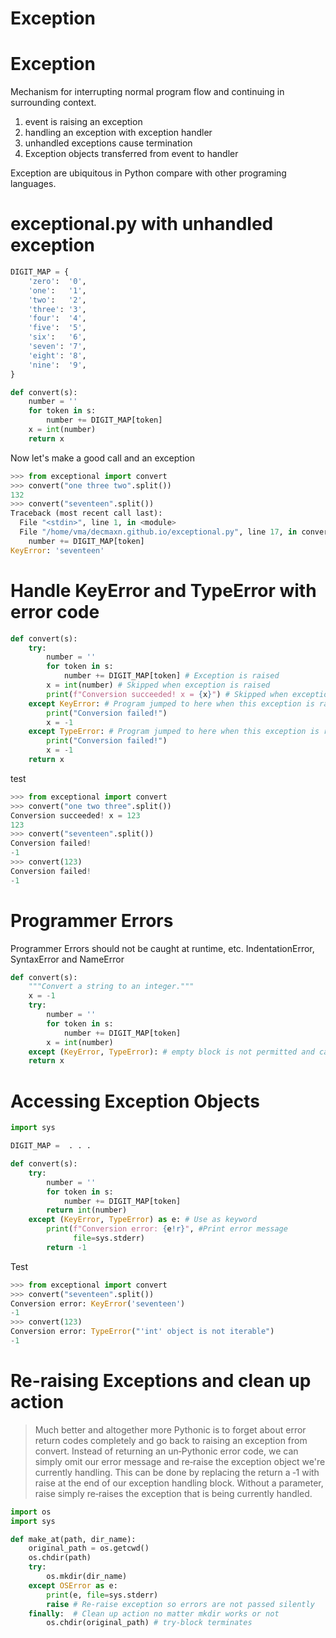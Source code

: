 # Exception


# Exception

Mechanism for interrupting normal program flow and continuing in surrounding context.

1. event is raising an exception
1. handling an exception with exception handler
1. unhandled exceptions cause termination
1. Exception objects transferred from event to handler

Exception are ubiquitous in Python compare with other programing languages.

# exceptional.py with unhandled exception
```python
DIGIT_MAP = {
    'zero':  '0',
    'one':   '1',
    'two':   '2',
    'three': '3',
    'four':  '4',
    'five':  '5',
    'six':   '6',
    'seven': '7',
    'eight': '8',
    'nine':  '9',
}

def convert(s):
    number = ''
    for token in s:
        number += DIGIT_MAP[token]
    x = int(number)
    return x
```
Now let's make a good call and an exception
```python
>>> from exceptional import convert
>>> convert("one three two".split())
132
>>> convert("seventeen".split())
Traceback (most recent call last):
  File "<stdin>", line 1, in <module>
  File "/home/vma/decmaxn.github.io/exceptional.py", line 17, in convert
    number += DIGIT_MAP[token]
KeyError: 'seventeen'
```
# Handle KeyError and TypeError with error code
```python
def convert(s):
    try:
        number = ''
        for token in s:
            number += DIGIT_MAP[token] # Exception is raised
        x = int(number) # Skipped when exception is raised
        print(f"Conversion succeeded! x = {x}") # Skipped when exception is raised
    except KeyError: # Program jumped to here when this exception is raised
        print("Conversion failed!")
        x = -1
    except TypeError: # Program jumped to here when this exception is raised
        print("Conversion failed!")
        x = -1
    return x
```
test
```python
>>> from exceptional import convert
>>> convert("one two three".split())
Conversion succeeded! x = 123
123
>>> convert("seventeen".split())
Conversion failed!
-1
>>> convert(123)
Conversion failed!
-1
```


# Programmer Errors
Programmer Errors should not be caught at runtime, etc. IndentationError, SyntaxError and NameError
```python
def convert(s):
    """Convert a string to an integer."""
    x = -1
    try:
        number = ''
        for token in s:
            number += DIGIT_MAP[token]
        x = int(number)
    except (KeyError, TypeError): # empty block is not permitted and can be solved by adding pass statement as no-op
    return x
```

# Accessing Exception Objects
```python
import sys

DIGIT_MAP =  . . .

def convert(s):
    try:
        number = ''
        for token in s:
            number += DIGIT_MAP[token]
        return int(number)
    except (KeyError, TypeError) as e: # Use as keyword
        print(f"Conversion error: {e!r}", #Print error message
              file=sys.stderr)
        return -1
```
Test
```python
>>> from exceptional import convert
>>> convert("seventeen".split())
Conversion error: KeyError('seventeen')
-1
>>> convert(123)
Conversion error: TypeError("'int' object is not iterable")
-1
```
# Re-raising Exceptions and clean up action
> Much better and altogether more Pythonic is to forget about error return codes completely and go back to raising an exception from convert. Instead of returning an un‑Pythonic error code, we can simply omit our error message and re‑raise the exception object we're currently handling. This can be done by replacing the return a ‑1 with raise at the end of our exception handling block. Without a parameter, raise simply re‑raises the exception that is being currently handled.
```python
import os
import sys

def make_at(path, dir_name):
    original_path = os.getcwd()
    os.chdir(path)
    try:
        os.mkdir(dir_name)
    except OSError as e:
        print(e, file=sys.stderr)
        raise # Re-raise exception so errors are not passed silently
    finally:  # Clean up action no matter mkdir works or not
        os.chdir(original_path) # try-block terminates
```
